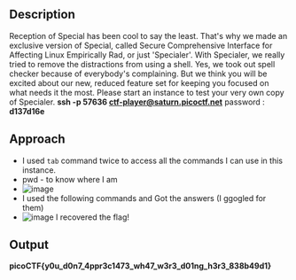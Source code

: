 ## Description
Reception of Special has been cool to say the least. That's why we made an exclusive version of Special, called Secure Comprehensive Interface for Affecting Linux Empirically Rad, or just 'Specialer'.
With Specialer, we really tried to remove the distractions from using a shell. Yes, we took out spell checker because of everybody's complaining. But we think you will be excited about our new, reduced feature set for keeping you focused on what needs it the most.
Please start an instance to test your very own copy of Specialer.
**ssh -p 57636 ctf-player@saturn.picoctf.net** 
password : **d137d16e**

## Approach
- I used `tab` command twice to access all the commands I can use in this instance.
- pwd - to know where I am 
-  ![image](https://github.com/pixie-nukes/picoCTF/assets/94845416/77a86772-1930-44f3-8f69-f8c11db5a4de)
- I used the following commands and Got the answers (I ggogled for them)
- ![image](https://github.com/pixie-nukes/picoCTF/assets/94845416/9f52a51b-4a18-46e6-b057-8616e287639b)
I recovered the flag!

## Output
**picoCTF{y0u_d0n7_4ppr3c1473_wh47_w3r3_d01ng_h3r3_838b49d1}**
